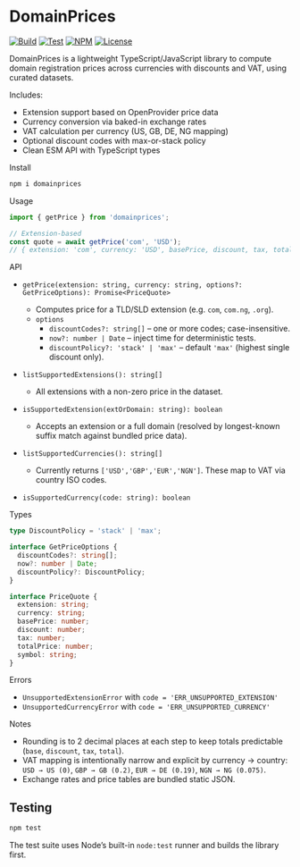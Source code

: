 # DomainPrices

[![Build](https://github.com/namewiz/domainprices/actions/workflows/build.yml/badge.svg)](https://github.com/namewiz/domainprices/actions/workflows/build.yml)
[![Test](https://github.com/namewiz/domainprices/actions/workflows/test.yml/badge.svg)](https://github.com/namewiz/domainprices/actions/workflows/test.yml)
[![NPM](http://img.shields.io/npm/v/domainprices.svg)](https://www.npmjs.com/package/domainprices)
[![License](https://img.shields.io/npm/l/domainprices.svg)](https://github.com/namewiz/domainprices/blob/main/LICENSE)


DomainPrices is a lightweight TypeScript/JavaScript library to compute domain registration prices across currencies with discounts and VAT, using curated datasets.

Includes:
- Extension support based on OpenProvider price data
- Currency conversion via baked-in exchange rates
- VAT calculation per currency (US, GB, DE, NG mapping)
- Optional discount codes with max-or-stack policy
- Clean ESM API with TypeScript types

Install

```bash
npm i domainprices
```

Usage

```ts
import { getPrice } from 'domainprices';

// Extension-based
const quote = await getPrice('com', 'USD');
// { extension: 'com', currency: 'USD', basePrice, discount, tax, totalPrice, symbol }
```

API

- `getPrice(extension: string, currency: string, options?: GetPriceOptions): Promise<PriceQuote>`
  - Computes price for a TLD/SLD extension (e.g. `com`, `com.ng`, `.org`).
  - `options`
    - `discountCodes?: string[]` – one or more codes; case-insensitive.
    - `now?: number | Date` – inject time for deterministic tests.
    - `discountPolicy?: 'stack' | 'max'` – default `'max'` (highest single discount only).

- `listSupportedExtensions(): string[]`
  - All extensions with a non-zero price in the dataset.

- `isSupportedExtension(extOrDomain: string): boolean`
  - Accepts an extension or a full domain (resolved by longest-known suffix match against bundled price data).

- `listSupportedCurrencies(): string[]`
  - Currently returns `['USD','GBP','EUR','NGN']`. These map to VAT via country ISO codes.

- `isSupportedCurrency(code: string): boolean`

Types

```ts
type DiscountPolicy = 'stack' | 'max';

interface GetPriceOptions {
  discountCodes?: string[];
  now?: number | Date;
  discountPolicy?: DiscountPolicy;
}

interface PriceQuote {
  extension: string;
  currency: string;
  basePrice: number;
  discount: number;
  tax: number;
  totalPrice: number;
  symbol: string;
}
```

Errors

- `UnsupportedExtensionError` with `code = 'ERR_UNSUPPORTED_EXTENSION'`
- `UnsupportedCurrencyError` with `code = 'ERR_UNSUPPORTED_CURRENCY'`

Notes

- Rounding is to 2 decimal places at each step to keep totals predictable (`base`, `discount`, `tax`, `total`).
- VAT mapping is intentionally narrow and explicit by currency → country: `USD → US (0)`, `GBP → GB (0.2)`, `EUR → DE (0.19)`, `NGN → NG (0.075)`.
- Exchange rates and price tables are bundled static JSON.

## Testing

```bash
npm test
```

The test suite uses Node’s built-in `node:test` runner and builds the library first.
